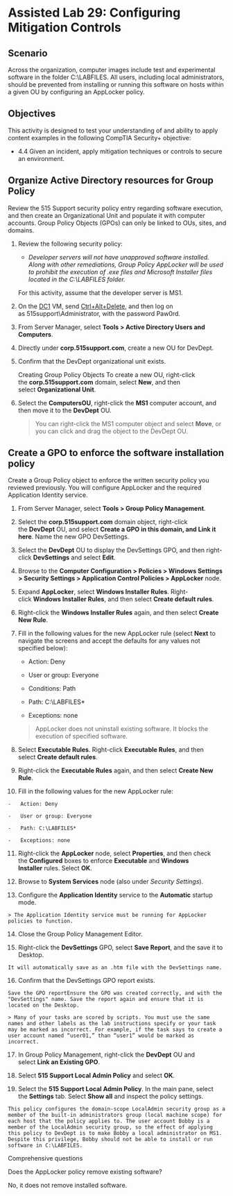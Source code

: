 # Assisted Lab 29: Configuring Mitigation Controls

## Scenario

Across the organization, computer images include test and experimental software in the folder C:\LABFILES. All users, including local administrators, should be prevented from installing or running this software on hosts within a given OU by configuring an AppLocker policy.

## Objectives

This activity is designed to test your understanding of and ability to apply content examples in the following CompTIA Security+ objective:

-   4.4 Given an incident, apply mitigation techniques or controls to secure an environment.



## Organize Active Directory resources for Group Policy

Review the 515 Support security policy entry regarding software execution, and then create an Organizational Unit and populate it with computer accounts. Group Policy Objects (GPOs) can only be linked to OUs, sites, and domains.

1.  Review the following security policy:
    
    -   _Developer servers will not have unapproved software installed. Along with other remediations, Group Policy AppLocker will be used to prohibit the execution of .exe files and Microsoft Installer files located in the C:\LABFILES folder._
    
    For this activity, assume that the developer server is MS1.
    
2.  On the [DC1](https://labclient.labondemand.com/Instructions/bd516187-272b-40bc-9f9a-b4f8e0175b58?rc=10#) VM, send [Ctrl+Alt+Delete](https://labclient.labondemand.com/Instructions/bd516187-272b-40bc-9f9a-b4f8e0175b58?rc=10#), and then log on as 515support\Administrator, with the password Paw0rd.
    
3.  From Server Manager, select **Tools > Active Directory Users and Computers**.
    
4.  Directly under **corp.515support.com**, create a new OU for DevDept.
    
5.  Confirm that the DevDept organizational unit exists.
    
    Creating Group Policy Objects
	    To create a new OU, right-click the **corp.515support.com** domain, select **New**, and then select **Organizational Unit**.
    
6.  Select the **ComputersOU**, right-click the **MS1** computer account, and then move it to the **DevDept** OU.
    
    > You can right-click the MS1 computer object and select **Move**, or you can click and drag the object to the DevDept OU.
    



## Create a GPO to enforce the software installation policy

Create a Group Policy object to enforce the written security policy you reviewed previously. You will configure AppLocker and the required Application Identity service.

1.  From Server Manager, select **Tools > Group Policy Management**.
    
2.  Select the **corp.515support.com** domain object, right-click the **DevDept** OU, and select **Create a GPO in this domain, and Link it here**. Name the new GPO DevSettings.
    
3.  Select the **DevDept** OU to display the DevSettings GPO, and then right-click **DevSettings** and select **Edit**.
    
4.  Browse to the **Computer Configuration > Policies > Windows Settings > Security Settings > Application Control Policies > AppLocker** node.
    
5.  Expand **AppLocker**, select **Windows Installer Rules**. Right-click **Windows Installer Rules**, and then select **Create default rules**.
    
6.  Right-click the **Windows Installer Rules** again, and then select **Create New Rule**.
    
7.  Fill in the following values for the new AppLocker rule (select **Next** to navigate the screens and accept the defaults for any values not specified below):
    
    -   Action: Deny
        
    -   User or group: Everyone
        
    -   Conditions: Path
        
    -   Path: C:\LABFILES*
        
    -   Exceptions: none
        
    
    > AppLocker does not uninstall existing software. It blocks the execution of specified software.
    
8.  Select **Executable Rules**. Right-click **Executable Rules**, and then select **Create default rules**.
    
9.  Right-click the **Executable Rules** again, and then select **Create New Rule**.
    
10.  Fill in the following values for the new AppLocker rule:
    
    -   Action: Deny
        
    -   User or group: Everyone
        
    -   Path: C:\LABFILES*
        
    -   Exceptions: none
        
    
11.  Right-click the **AppLocker** node, select **Properties**, and then check the **Configured** boxes to enforce **Executable** and **Windows Installer** rules. Select **OK**.
    
12.  Browse to **System Services** node (also under _Security Settings_).
    
13.  Configure the **Application Identity** service to the **Automatic** startup mode.
    
    > The Application Identity service must be running for AppLocker policies to function.
    
14.  Close the Group Policy Management Editor.
    
15.  Right-click the **DevSettings** GPO, select **Save Report**, and the save it to Desktop.
    
    It will automatically save as an .htm file with the DevSettings name.
    
16.  Confirm that the DevSettings GPO report exists.
    
    Save the GPO reportEnsure the GPO was created correctly, and with the "DevSettings" name. Save the report again and ensure that it is located on the Desktop.
    
    > Many of your tasks are scored by scripts. You must use the same names and other labels as the lab instructions specify or your task may be marked as incorrect. For example, if the task says to create a user account named “user01,” than “user1” would be marked as incorrect.
    
17.  In Group Policy Management, right-click the **DevDept** OU and select **Link an Existing GPO**.
    
18.  Select **515 Support Local Admin Policy** and select **OK**.
    
19.  Select the **515 Support Local Admin Policy**. In the main pane, select the **Settings** tab. Select **Show all** and inspect the policy settings.
    
    This policy configures the domain-scope LocalAdmin security group as a member of the built-in administrators group (local machine scope) for each host that the policy applies to. The user account Bobby is a member of the LocalAdmin security group, so the effect of applying this policy to DevDept is to make Bobby a local administrator on MS1. Despite this privilege, Bobby should not be able to install or run software in C:\LABFILES.

  
Comprehensive questions

Does the AppLocker policy remove existing software?


No, it does not remove installed software.